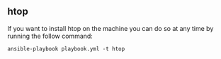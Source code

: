 ## htop
If you want to install htop on the machine you can do so at any time by running the follow command:

`ansible-playbook playbook.yml -t htop`
